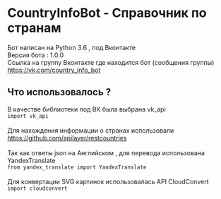 # CountryInfoBot - Справочник по странам
Бот написан на Python 3.6 , под Вконтакте \
Версия бота : 1.0.0 \
Ссылка на группу Вконтакте где находится бот (сообщения группы) https://vk.com/country_info_bot 
## Что использовалось ?
В качестве библиотеки под ВК была выбрана vk_api \
`import vk_api` \
\
Для нахождения информации о странах использовали https://github.com/apilayer/restcountries \
\
Так как ответы json на Английском , для перевода использована YandexTranslate \
`from yandex_translate import YandexTranslate` \
\
Для конвертации SVG картинок использовалась API CloudConvert \
`import cloudconvert` 
